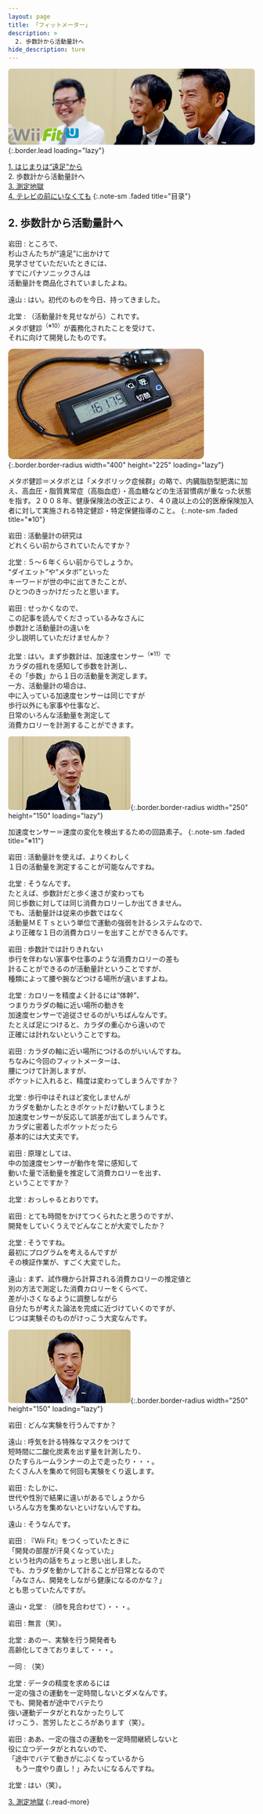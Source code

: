 ```yaml
---
layout: page
title: 「フィットメーター」
description: >
  2. 歩数計から活動量計へ
hide_description: ture
---
```


![](/others/interviews/jp/wiiu/astj/vol1/img/mainvisual2.jpg){:.border.lead loading="lazy"}

[1\. はじまりは“遠足”から](1.md)<br>
2\. 歩数計から活動量計へ<br>
[3\. 測定地獄](3.md)<br>
[4\. テレビの前にいなくても](4.md)
{:.note-sm .faded title="目录"}

## 2. 歩数計から活動量計へ

岩田
: ところで、<br>杉山さんたちが“遠足”に出かけて<br>見学させていただいたときには、<br>すでにパナソニックさんは<br>活動量計を商品化されていましたよね。

遠山
: はい。初代のものを今日、持ってきました。

北堂
: （活動量計を見せながら）これです。<br>メタボ健診<sup>（※10）</sup>が義務化されたことを受けて、<br>それに向けて開発したものです。

![](/others/interviews/jp/wiiu/astj/vol1/img/photo8.jpg){:.border.border-radius width="400" height="225"  loading="lazy"}

メタボ健診＝メタボとは「メタボリック症候群」の略で、内臓脂肪型肥満に加え、高血圧・脂質異常症（高脂血症）・高血糖などの生活習慣病が重なった状態を指す。２００８年、健康保険法の改正により、４０歳以上の公的医療保険加入者に対して実施される特定健診・特定保健指導のこと。
{:.note-sm .faded title="※10"}

岩田
: 活動量計の研究は<br>どれくらい前からされていたんですか？

北堂
: ５～６年くらい前からでしょうか。<br>“ダイエット”や“メタボ”といった<br>キーワードが世の中に出てきたことが、<br>ひとつのきっかけだったと思います。

岩田
: せっかくなので、<br>この記事を読んでくださっているみなさんに<br>歩数計と活動量計の違いを<br>少し説明していただけませんか？

北堂
: はい。まず歩数計は、加速度センサー<sup>（※11）</sup>で<br>カラダの揺れを感知して歩数を計測し、<br>その「歩数」から１日の活動量を測定します。<br>一方、活動量計の場合は、<br>中に入っている加速度センサーは同じですが<br>歩行以外にも家事や仕事など、<br>日常のいろんな活動量を測定して<br>消費カロリーを計測することができます。

![](/others/interviews/jp/wiiu/astj/vol1/img/photo9.jpg){:.border.border-radius width="250" height="150"  loading="lazy"}

加速度センサー＝速度の変化を検出するための回路素子。
{:.note-sm .faded title="※11"}

岩田
: 活動量計を使えば、よりくわしく<br>１日の活動量を測定することが可能なんですね。

北堂
: そうなんです。<br>たとえば、歩数計だと歩く速さが変わっても<br>同じ歩数に対しては同じ消費カロリーしか出てきません。<br>でも、活動量計は従来の歩数ではなく<br>活動量ＭＥＴｓという単位で運動の強弱を計るシステムなので、<br>より正確な１日の消費カロリーを出すことができるんです。

岩田
: 歩数計では計りきれない<br>歩行を伴わない家事や仕事のような消費カロリーの差も<br>計ることができるのが活動量計ということですが、<br>種類によって腰や腕などつける場所が違いますよね。

北堂
: カロリーを精度よく計るには“体幹”、<br>つまりカラダの軸に近い場所の動きを<br>加速度センサーで追従させるのがいちばんなんです。<br>たとえば足につけると、カラダの重心から遠いので<br>正確には計れないということですね。

岩田
: カラダの軸に近い場所につけるのがいいんですね。<br>ちなみに今回のフィットメーターは、<br>腰につけて計測しますが、<br>ポケットに入れると、精度は変わってしまうんですか？

北堂
: 歩行中はそれほど変化しませんが<br>カラダを動かしたときポケットだけ動いてしまうと<br>加速度センサーが反応して誤差が出てしまうんです。<br>カラダに密着したポケットだったら<br>基本的には大丈夫です。

岩田
: 原理としては、<br>中の加速度センサーが動作を常に感知して<br>動いた量で活動量を推定して消費カロリーを出す、<br>ということですか？ 

北堂
: おっしゃるとおりです。

岩田
: とても時間をかけてつくられたと思うのですが、<br>開発をしていくうえでどんなことが大変でしたか？

北堂
: そうですね。<br>最初にプログラムを考えるんですが<br>その検証作業が、すごく大変でした。

遠山
: まず、試作機から計算される消費カロリーの推定値と<br>別の方法で測定した消費カロリーをくらべて、<br>差が小さくなるように調整しながら<br>自分たちが考えた論法を完成に近づけていくのですが、<br>じつは実験そのものがけっこう大変なんです。

![](/others/interviews/jp/wiiu/astj/vol1/img/photo10.jpg){:.border.border-radius width="250" height="150"  loading="lazy"}

岩田
: どんな実験を行うんですか？

遠山
: 呼気を計る特殊なマスクをつけて<br>短時間に二酸化炭素を出す量を計測したり、<br>ひたすらルームランナーの上で走ったり・・・。<br>たくさん人を集めて何回も実験をくり返します。

岩田
: たしかに、<br>世代や性別で結果に違いがあるでしょうから<br>いろんな方を集めないといけないんですね。

遠山
: そうなんです。

岩田
: 『Wii Fit』をつくっていたときに<br>「開発の部屋が汗臭くなっていた」<br>という社内の話をちょっと思い出しました。<br>でも、カラダを動かして計ることが日常となるので<br>「みなさん、開発をしながら健康になるのかな？」<br>とも思っていたんですが。

遠山・北堂
: （顔を見合わせて）・・・。

岩田
: 無言（笑）。

北堂
: あのー、実験を行う開発者も<br>高齢化してきておりまして・・・。

一同
: （笑）

北堂
: データの精度を求めるには<br>一定の強さの運動を一定時間しないとダメなんです。<br>でも、開発者が途中でバテたり<br>強い運動データがとれなかったりして<br>けっこう、苦労したところがあります（笑）。

岩田
: ああ、一定の強さの運動を一定時間継続しないと<br>役に立つデータがとれないので、<br>「途中でバテて動きがにぶくなっているから<br>　もう一度やり直し！」みたいになるんですね。

北堂
: はい（笑）。

[3. 測定地獄](3.md)
{:.read-more}